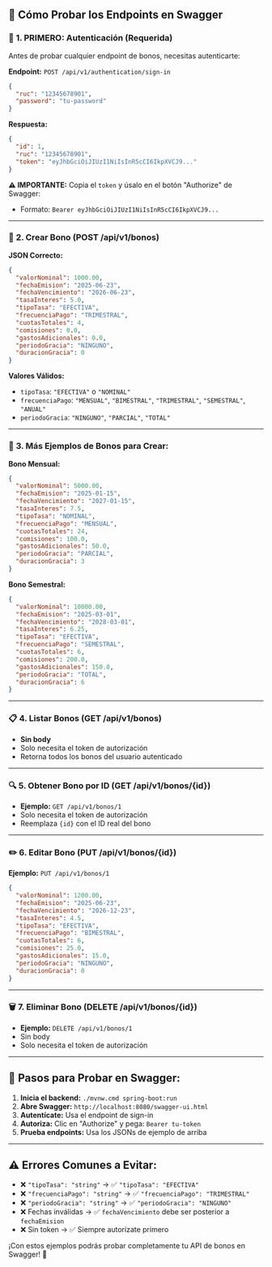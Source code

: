 ## 🎯 **Cómo Probar los Endpoints en Swagger**

### 🔐 **1. PRIMERO: Autenticación (Requerida)**
Antes de probar cualquier endpoint de bonos, necesitas autenticarte:

**Endpoint:** `POST /api/v1/authentication/sign-in`
```json
{
  "ruc": "12345678901",
  "password": "tu-password"
}
```

**Respuesta:**
```json
{
  "id": 1,
  "ruc": "12345678901",
  "token": "eyJhbGciOiJIUzI1NiIsInR5cCI6IkpXVCJ9..."
}
```

**⚠️ IMPORTANTE:** Copia el `token` y úsalo en el botón "Authorize" de Swagger:
- Formato: `Bearer eyJhbGciOiJIUzI1NiIsInR5cCI6IkpXVCJ9...`

---

### 🚀 **2. Crear Bono (POST /api/v1/bonos)**

**JSON Correcto:**
```json
{
  "valorNominal": 1000.00,
  "fechaEmision": "2025-06-23",
  "fechaVencimiento": "2026-06-23",
  "tasaInteres": 5.0,
  "tipoTasa": "EFECTIVA",
  "frecuenciaPago": "TRIMESTRAL",
  "cuotasTotales": 4,
  "comisiones": 0.0,
  "gastosAdicionales": 0.0,
  "periodoGracia": "NINGUNO",
  "duracionGracia": 0
}
```

**Valores Válidos:**
- `tipoTasa`: `"EFECTIVA"` o `"NOMINAL"`
- `frecuenciaPago`: `"MENSUAL"`, `"BIMESTRAL"`, `"TRIMESTRAL"`, `"SEMESTRAL"`, `"ANUAL"`
- `periodoGracia`: `"NINGUNO"`, `"PARCIAL"`, `"TOTAL"`

---

### 📝 **3. Más Ejemplos de Bonos para Crear:**

**Bono Mensual:**
```json
{
  "valorNominal": 5000.00,
  "fechaEmision": "2025-01-15",
  "fechaVencimiento": "2027-01-15",
  "tasaInteres": 7.5,
  "tipoTasa": "NOMINAL",
  "frecuenciaPago": "MENSUAL",
  "cuotasTotales": 24,
  "comisiones": 100.0,
  "gastosAdicionales": 50.0,
  "periodoGracia": "PARCIAL",
  "duracionGracia": 3
}
```

**Bono Semestral:**
```json
{
  "valorNominal": 10000.00,
  "fechaEmision": "2025-03-01",
  "fechaVencimiento": "2028-03-01",
  "tasaInteres": 6.25,
  "tipoTasa": "EFECTIVA",
  "frecuenciaPago": "SEMESTRAL",
  "cuotasTotales": 6,
  "comisiones": 200.0,
  "gastosAdicionales": 150.0,
  "periodoGracia": "TOTAL",
  "duracionGracia": 6
}
```

---

### 📋 **4. Listar Bonos (GET /api/v1/bonos)**
- **Sin body**
- Solo necesita el token de autorización
- Retorna todos los bonos del usuario autenticado

---

### 🔍 **5. Obtener Bono por ID (GET /api/v1/bonos/{id})**
- **Ejemplo:** `GET /api/v1/bonos/1`
- Solo necesita el token de autorización
- Reemplaza `{id}` con el ID real del bono

---

### ✏️ **6. Editar Bono (PUT /api/v1/bonos/{id})**
**Ejemplo:** `PUT /api/v1/bonos/1`
```json
{
  "valorNominal": 1200.00,
  "fechaEmision": "2025-06-23",
  "fechaVencimiento": "2026-12-23",
  "tasaInteres": 4.5,
  "tipoTasa": "EFECTIVA",
  "frecuenciaPago": "BIMESTRAL",
  "cuotasTotales": 6,
  "comisiones": 25.0,
  "gastosAdicionales": 15.0,
  "periodoGracia": "NINGUNO",
  "duracionGracia": 0
}
```

---

### 🗑️ **7. Eliminar Bono (DELETE /api/v1/bonos/{id})**
- **Ejemplo:** `DELETE /api/v1/bonos/1`
- Sin body
- Solo necesita el token de autorización

---

## 🔧 **Pasos para Probar en Swagger:**

1. **Inicia el backend:** `./mvnw.cmd spring-boot:run`
2. **Abre Swagger:** `http://localhost:8080/swagger-ui.html`
3. **Autentícate:** Usa el endpoint de sign-in
4. **Autoriza:** Clic en "Authorize" y pega: `Bearer tu-token`
5. **Prueba endpoints:** Usa los JSONs de ejemplo de arriba

---

## ⚠️ **Errores Comunes a Evitar:**

- ❌ `"tipoTasa": "string"` → ✅ `"tipoTasa": "EFECTIVA"`
- ❌ `"frecuenciaPago": "string"` → ✅ `"frecuenciaPago": "TRIMESTRAL"`
- ❌ `"periodoGracia": "string"` → ✅ `"periodoGracia": "NINGUNO"`
- ❌ Fechas inválidas → ✅ `fechaVencimiento` debe ser posterior a `fechaEmision`
- ❌ Sin token → ✅ Siempre autorízate primero

¡Con estos ejemplos podrás probar completamente tu API de bonos en Swagger! 🚀